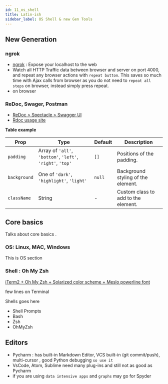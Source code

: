 ```yaml
---
id: 11_os_shell
title: Latin-ish
sidebar_label: OS Shell & new Gen Tools
---
```


## New Generation 

### ngrok
  - [ngrok](https://ngrok.com/) : Expose your localhost to the web 
  - Watch all HTTP Traffic data between browser and server on port 4000, and repeat any browser actions with `repeat button`. 
  This saves so much time with Ajax calls from browser as you do not need to `repeat all steps` on browser, instead simply press repeat.
  - on browser


### ReDoc, Swager, Postman 
- [ReDoc > Spectacle > Swagger UI](https://blog.apisyouwonthate.com/turning-contracts-into-beautiful-documentation-deac7013af18)
- [Rdoc usage site](https://docs.docker.com/engine/api/v1.25/#tag/Volume)



**Table example**

| Prop | Type | Default | Description |
| --- | --- | --- | --- |
| `padding` | Array of `'all'`, `'bottom'`, `'left'`, `'right'`, `'top'` | `[]` | Positions of the padding. |
| `background` | One of `'dark'`, `'highlight'`, `'light'` | `null` | Background styling of the element. |
| `className` | String | - | Custom class to add to the element. |

## Core basics

Talks about core basics .


### OS: Linux, MAC, Windows
This is OS section 
 

### Shell : Oh My Zsh 
[iTerm2 + Oh My Zsh + Solarized color scheme + Meslo powerline font ](https://gist.github.com/kevin-smets/8568070)

few lines on Terminal 

Shells goes here
- Shell Prompts
- Bash
- Zsh
- OhMyZsh 


## Editors
-  Pycharm : has built-in Markdown Editor, VCS built-in (git commit/push), multi-cursor , good Python debugging `so use it `
- VsCode, Atom, Sublime need many plug-ins and still not as good as Pycharm
- if you are using `data intensive apps` and `graphs` may go for Spyder